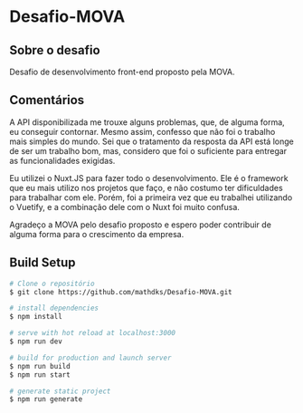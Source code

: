# Desafio-MOVA

## Sobre o desafio

Desafio de desenvolvimento front-end proposto pela MOVA.

## Comentários

A API disponibilizada me trouxe alguns problemas, que, de alguma forma, eu conseguir contornar.
Mesmo assim, confesso que não foi o trabalho mais simples do mundo.
Sei que o tratamento da resposta da API está longe de ser um trabalho bom, mas, considero que
foi o suficiente para entregar as funcionalidades exigidas.

Eu utilizei o Nuxt.JS para fazer todo o desenvolvimento.
Ele é o framework que eu mais utilizo nos projetos que faço, e não costumo ter dificuldades para
trabalhar com ele.
Porém, foi a primeira vez que eu trabalhei utilizando o Vuetify, e a combinação dele com o Nuxt
foi muito confusa.

Agradeço a MOVA pelo desafio proposto e espero poder contribuir de alguma forma para o crescimento da empresa.

## Build Setup

```bash
# Clone o repositório
$ git clone https://github.com/mathdks/Desafio-MOVA.git

# install dependencies
$ npm install

# serve with hot reload at localhost:3000
$ npm run dev

# build for production and launch server
$ npm run build
$ npm run start

# generate static project
$ npm run generate
```
